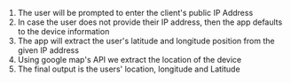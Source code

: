 1. The user will be prompted to enter the client's public IP Address
2. In case the user does not provide their IP address, then the app defaults to the device information
3. The app will extract the user's latitude and longitude position from the given IP address
4. Using google map's API we extract the location of the device
5. The final output is the users' location, longitude and Latitude 